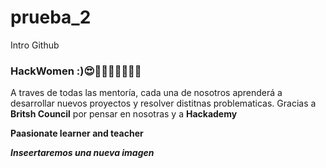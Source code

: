 # prueba_2
Intro Github

### HackWomen :)😍💖🐱‍🐉👼👼👼👼
 
 A traves de todas las mentoría, cada una de nosotros aprenderá a desarrollar 
 nuevos proyectos y resolver distitnas problematicas. Gracias a **Britsh Council** por 
 pensar en nosotras y a **Hackademy**
 

**Paasionate learner and teacher**

***Inseertaremos una nueva imagen***
